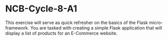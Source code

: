 # NCB-Cycle-8-A1
This exercise will serve as quick refresher on the basics of the Flask micro-framework. You are tasked with creating a simple Flask application that will display a list of products for an E-Commerce website.

